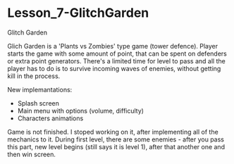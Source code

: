 # Lesson_7-GlitchGarden
Glitch Garden

Glich Garden is a 'Plants vs Zombies' type game (tower defence). 
Player starts the game with some amount of point, that can be spent on defenders or extra point generators.
There's a limited time for level to pass and all the player has to do is to survive incoming waves of enemies, 
without getting kill in the process.

New implemantations:
- Splash screen
- Main menu with options (volume, difficulty)
- Characters animations


Game is not finished. I stoped working on it, after implementing all of the mechanics to it.
During first level, there are some enemies - after you pass this part, new level begins (still says it is level 1),
after that another one and then win screen.
